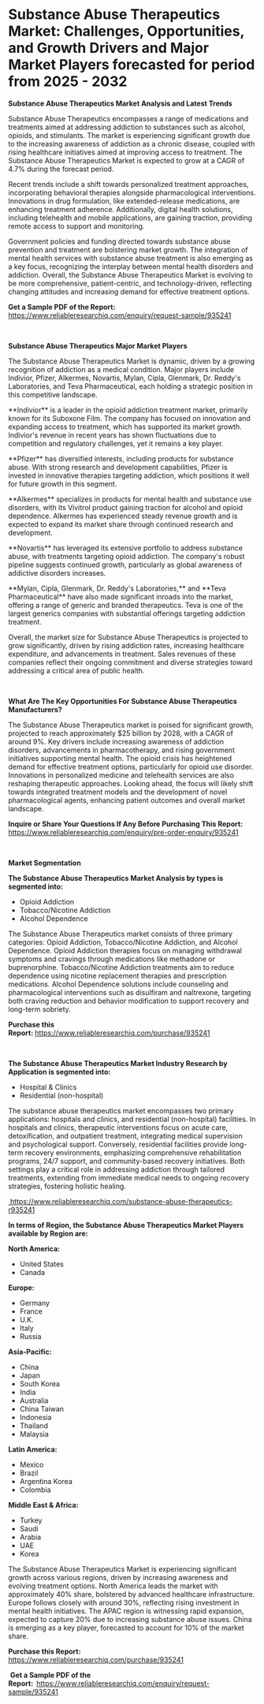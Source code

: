 <p><h1>Substance Abuse Therapeutics Market: Challenges, Opportunities, and Growth Drivers and Major Market Players forecasted for period from 2025 - 2032</h1></p><p><strong>Substance Abuse Therapeutics Market Analysis and Latest Trends</strong></p>
<p><p>Substance Abuse Therapeutics encompasses a range of medications and treatments aimed at addressing addiction to substances such as alcohol, opioids, and stimulants. The market is experiencing significant growth due to the increasing awareness of addiction as a chronic disease, coupled with rising healthcare initiatives aimed at improving access to treatment. The Substance Abuse Therapeutics Market is expected to grow at a CAGR of 4.7% during the forecast period.</p><p>Recent trends include a shift towards personalized treatment approaches, incorporating behavioral therapies alongside pharmacological interventions. Innovations in drug formulation, like extended-release medications, are enhancing treatment adherence. Additionally, digital health solutions, including telehealth and mobile applications, are gaining traction, providing remote access to support and monitoring.</p><p>Government policies and funding directed towards substance abuse prevention and treatment are bolstering market growth. The integration of mental health services with substance abuse treatment is also emerging as a key focus, recognizing the interplay between mental health disorders and addiction. Overall, the Substance Abuse Therapeutics Market is evolving to be more comprehensive, patient-centric, and technology-driven, reflecting changing attitudes and increasing demand for effective treatment options.</p></p>
<p><strong>Get a Sample PDF of the Report:&nbsp;</strong> <a href="https://www.reliableresearchiq.com/enquiry/request-sample/935241?utm_campaign=3577&utm_medium=2&utm_source=Github&utm_content=ia&utm_term=18042025&utm_id=substance-abuse-therapeutics">https://www.reliableresearchiq.com/enquiry/request-sample/935241</a></p>
<p>&nbsp;</p>
<p><strong>Substance Abuse Therapeutics Major Market Players</strong></p>
<p><p>The Substance Abuse Therapeutics Market is dynamic, driven by a growing recognition of addiction as a medical condition. Major players include Indivior, Pfizer, Alkermes, Novartis, Mylan, Cipla, Glenmark, Dr. Reddy's Laboratories, and Teva Pharmaceutical, each holding a strategic position in this competitive landscape.</p><p>**Indivior** is a leader in the opioid addiction treatment market, primarily known for its Suboxone Film. The company has focused on innovation and expanding access to treatment, which has supported its market growth. Indivior's revenue in recent years has shown fluctuations due to competition and regulatory challenges, yet it remains a key player.</p><p>**Pfizer** has diversified interests, including products for substance abuse. With strong research and development capabilities, Pfizer is invested in innovative therapies targeting addiction, which positions it well for future growth in this segment.</p><p>**Alkermes** specializes in products for mental health and substance use disorders, with its Vivitrol product gaining traction for alcohol and opioid dependence. Alkermes has experienced steady revenue growth and is expected to expand its market share through continued research and development.</p><p>**Novartis** has leveraged its extensive portfolio to address substance abuse, with treatments targeting opioid addiction. The company's robust pipeline suggests continued growth, particularly as global awareness of addictive disorders increases.</p><p>**Mylan, Cipla, Glenmark, Dr. Reddy's Laboratories,** and **Teva Pharmaceutical** have also made significant inroads into the market, offering a range of generic and branded therapeutics. Teva is one of the largest generics companies with substantial offerings targeting addiction treatment.</p><p>Overall, the market size for Substance Abuse Therapeutics is projected to grow significantly, driven by rising addiction rates, increasing healthcare expenditure, and advancements in treatment. Sales revenues of these companies reflect their ongoing commitment and diverse strategies toward addressing a critical area of public health.</p></p>
<p>&nbsp;</p>
<p><strong>What Are The Key Opportunities For Substance Abuse Therapeutics Manufacturers?</strong></p>
<p><p>The Substance Abuse Therapeutics market is poised for significant growth, projected to reach approximately $25 billion by 2028, with a CAGR of around 9%. Key drivers include increasing awareness of addiction disorders, advancements in pharmacotherapy, and rising government initiatives supporting mental health. The opioid crisis has heightened demand for effective treatment options, particularly for opioid use disorder. Innovations in personalized medicine and telehealth services are also reshaping therapeutic approaches. Looking ahead, the focus will likely shift towards integrated treatment models and the development of novel pharmacological agents, enhancing patient outcomes and overall market landscape.</p></p>
<p><strong>Inquire or Share Your Questions If Any Before Purchasing This Report:</strong> <a href="https://www.reliableresearchiq.com/enquiry/pre-order-enquiry/935241?utm_campaign=3577&utm_medium=2&utm_source=Github&utm_content=ia&utm_term=18042025&utm_id=substance-abuse-therapeutics">https://www.reliableresearchiq.com/enquiry/pre-order-enquiry/935241</a></p>
<p>&nbsp;</p>
<p><strong>Market Segmentation</strong></p>
<p><strong>The Substance Abuse Therapeutics Market Analysis by types is segmented into:</strong></p>
<p><ul><li>Opioid Addiction</li><li>Tobacco/Nicotine Addiction</li><li>Alcohol Dependence</li></ul></p>
<p><p>The Substance Abuse Therapeutics market consists of three primary categories: Opioid Addiction, Tobacco/Nicotine Addiction, and Alcohol Dependence. Opioid Addiction therapies focus on managing withdrawal symptoms and cravings through medications like methadone or buprenorphine. Tobacco/Nicotine Addiction treatments aim to reduce dependence using nicotine replacement therapies and prescription medications. Alcohol Dependence solutions include counseling and pharmacological interventions such as disulfiram and naltrexone, targeting both craving reduction and behavior modification to support recovery and long-term sobriety.</p></p>
<p><strong>Purchase this Report:&nbsp;</strong><a href="https://www.reliableresearchiq.com/purchase/935241?utm_campaign=3577&utm_medium=2&utm_source=Github&utm_content=ia&utm_term=18042025&utm_id=substance-abuse-therapeutics">https://www.reliableresearchiq.com/purchase/935241</a></p>
<p>&nbsp;</p>
<p><strong>The Substance Abuse Therapeutics Market Industry Research by Application is segmented into:</strong></p>
<p><ul><li>Hospital & Clinics</li><li>Residential (non-hospital)</li></ul></p>
<p><p>The substance abuse therapeutics market encompasses two primary applications: hospitals and clinics, and residential (non-hospital) facilities. In hospitals and clinics, therapeutic interventions focus on acute care, detoxification, and outpatient treatment, integrating medical supervision and psychological support. Conversely, residential facilities provide long-term recovery environments, emphasizing comprehensive rehabilitation programs, 24/7 support, and community-based recovery initiatives. Both settings play a critical role in addressing addiction through tailored treatments, extending from immediate medical needs to ongoing recovery strategies, fostering holistic healing.</p></p>
<p><a href="https://www.reliableresearchiq.com/substance-abuse-therapeutics-r935241?utm_campaign=3577&utm_medium=2&utm_source=Github&utm_content=ia&utm_term=18042025&utm_id=substance-abuse-therapeutics">&nbsp;https://www.reliableresearchiq.com/substance-abuse-therapeutics-r935241</a></p>
<p><strong>In terms of Region, the Substance Abuse Therapeutics Market Players available by Region are:</strong></p>
<p>
    <p> <strong> North America: </strong>
        <ul>
            <li>United States</li>
            <li>Canada</li>
        </ul>
        </p> 
    <p> <strong> Europe: </strong>
        <ul>
            <li>Germany</li>
            <li>France</li>
            <li>U.K.</li>
            <li>Italy</li>
            <li>Russia</li>
        </ul>
        </p> 
    <p> <strong> Asia-Pacific: </strong>
        <ul>
            <li>China</li>
            <li>Japan</li>
            <li>South Korea</li>
            <li>India</li>
            <li>Australia</li>
            <li>China Taiwan</li>
            <li>Indonesia</li>
            <li>Thailand</li>
            <li>Malaysia</li>
        </ul>
        </p> 
    <p> <strong> Latin America: </strong>
        <ul>
            <li>Mexico</li>
            <li>Brazil</li>
            <li>Argentina Korea</li>
            <li>Colombia</li>
        </ul>
        </p> 
    <p> <strong> Middle East & Africa: </strong>
        <ul>
            <li>Turkey</li>
            <li>Saudi</li>
            <li>Arabia</li>
            <li>UAE</li>
            <li>Korea</li>
        </ul>
    </p>
    </p>
<p><p>The Substance Abuse Therapeutics Market is experiencing significant growth across various regions, driven by increasing awareness and evolving treatment options. North America leads the market with approximately 40% share, bolstered by advanced healthcare infrastructure. Europe follows closely with around 30%, reflecting rising investment in mental health initiatives. The APAC region is witnessing rapid expansion, expected to capture 20% due to increasing substance abuse issues. China is emerging as a key player, forecasted to account for 10% of the market share.</p></p>
<p><strong>Purchase this Report: </strong><a href="https://www.reliableresearchiq.com/purchase/935241?utm_campaign=3577&utm_medium=2&utm_source=Github&utm_content=ia&utm_term=18042025&utm_id=substance-abuse-therapeutics">https://www.reliableresearchiq.com/purchase/935241</a></p>
<p>&nbsp;<strong>Get a Sample PDF of the Report:&nbsp;&nbsp;</strong><a href="https://www.reliableresearchiq.com/enquiry/request-sample/935241?utm_campaign=3577&utm_medium=2&utm_source=Github&utm_content=ia&utm_term=18042025&utm_id=substance-abuse-therapeutics">https://www.reliableresearchiq.com/enquiry/request-sample/935241</a></p>
<p><strong></strong></p>
<p><p></p><p></p><p></p></p>